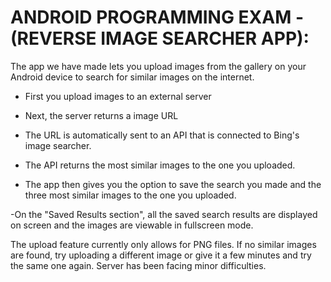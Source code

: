ANDROID PROGRAMMING EXAM - (REVERSE IMAGE SEARCHER APP):
=======================================================
The app we have made lets you upload images from the gallery on your
Android device to search for similar images on the internet.
- First you upload images to an external server
  
- Next, the server returns a image URL
  
- The URL is automatically sent to an API that is connected to Bing's image searcher. 
  
- The API returns the most similar images to the one you uploaded.
  
- The app then gives you the option to save the search you made and the three most similar images
to the one you uploaded.

-On the "Saved Results section", all the saved search results are displayed on screen and the images
  are viewable in fullscreen mode.

The upload feature currently only allows for PNG files. If no similar images are found,
try uploading a different image or give it a few minutes and try the same one again.
Server has been facing minor difficulties.